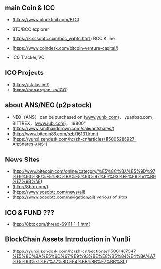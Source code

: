 
## main Coin & ICO
* (https://www.blocktrail.com/BTC)  
* BTC/BCC explorer
* (https://k.sosobtc.com/bcc_viabtc.html) BCC KLine

* (https://www.coindesk.com/bitcoin-venture-capital/)
* ICO Tracker, VC

## ICO Projects
* (https://status.im/)
* (https://neo.org/en-us/ICO)

## about ANS/NEO (p2p stock)
* NEO（ANS） can be purchased on (www.yunbi.com)， yuanbao.com， BITTREX，(www.jubi.com)， 19800" 
* (https://www.smithandcrown.com/sale/antshares/)
* (http://www.bitcoin86.com/szb/16131.html)
* (https://yunbi.zendesk.com/hc/zh-cn/articles/115005286927-AntShares-ANS-)

## News Sites
* (http://www.bitecoin.com/online/category/%E5%8C%BA%E5%9D%97%E9%93%BE/%E5%8C%BA%E5%9D%97%E9%93%BE%E9%A1%B9%E7%9B%AE)
* (http://8btc.com/)
* (https://www.sosobtc.com/news/all) 
* (https://www.sosobtc.com/navigation/all) various of sites 

## ICO & FUND ???
* (http://8btc.com/thread-69111-1-1.html)


## BlockChain Assets Introduction in YunBi
* (https://yunbi.zendesk.com/hc/zh-cn/sections/115001467347-%E5%8C%BA%E5%9D%97%E9%93%BE%E8%B5%84%E4%BA%A7%E5%93%81%E7%A7%8D%E4%BB%8B%E7%BB%8D)
